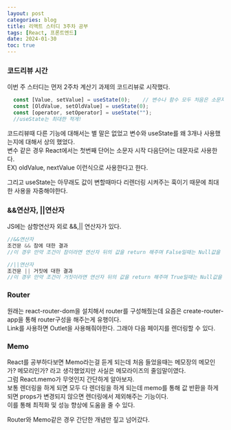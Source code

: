 ```yaml
---
layout: post
categories: blog
title: 리액트 스터디 3주차 공부
tags: [React, 프론트엔드]
date: 2024-01-30
toc: true
---
```


### 코드리뷰 시간
이번 주 스터디는 먼저 2주차 계산기 과제의 코드리뷰로 시작했다.

```js
  const [Value, setValue] = useState(0);    // 변수나 함수 모두 처음은 소문자 다음 단어부터는 대문자 oldValue 이런식으로 사용
  const [OldValue, setOldValue] = useState(0);
  const [operator, setOperator] = useState("");
  //useState는 최대한 적게!
```

코드리뷰때 다른 기능에 대해서는 별 말은 없었고 변수와 useState를 왜 3개나 사용했는지에 대해서 상의 했었다.   
변수 같은 경우 React에서는 첫번째 단어는 소문자 시작 다음단어는 대문자로 사용한다.   
EX) oldValue, nextValue 이런식으로 사용한다고 한다.   

그리고 useState는 아무래도 값이 변할때마다 리렌더링 시켜주는 훅이기 때문에 최대한 사용을 자중해야한다.   

### &&연산자, ||연산자
JS에는 삼항연산자 외로 &&,|| 연산자가 있다.   
```js
//&&연산자
조건문 && 참에 대한 결과
//이 경우 만약 조건이 참이라면 연산자 뒤의 값을 return 해주며 False일때는 Null값을 반환해준다.

//||연산자
조건문 || 거짓에 대한 결과
//이 경우 만약 조건이 거짓이라면 연산자 뒤의 값을 return 해주며 True일때는 Null값을 반환해준다.
```

### Router
원래는 react-router-dom을 설치해서 router를 구성해줬는데 요즘은 create-router-app을 통해 router구성을 해주는게 유행이다.   
Link를 사용하면 Outlet을 사용해줘야한다. 그래야 다음 페이지를 렌더링할 수 있다.   

### Memo
React를 공부하다보면 Memo라는걸 듣게 되는데 처음 들었을때는 메모장의 메모인가? 메모리인가? 라고 생각했었지만 사실은 메모라이즈의 줄임말이였다.   
그럼 React.memo가 무엇인지 간단하게 알아보자.   
보통 렌더링을 하게 되면 모두 다 렌더링을 하게 되는데 memo를 통해 값 반환을 하게 되면 props가 변경되지 않으면 렌더링에서 제외해주는 기능이다.   
이를 통해 최적화 및 성능 향상에 도움을 줄 수 있다.   

Router와 Memo같은 경우 간단한 개념만 짚고 넘어갔다.   